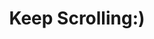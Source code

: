 ---
title : "Keep Scrolling:)"
bg_image : "images/backgrounds/need-service.jpg"
button:
  enable : false
  label : "SAY HELLO!"
  link : "#contact"


# custom style
custom_class: "" 
custom_attributes: "" 
custom_css: ""
---